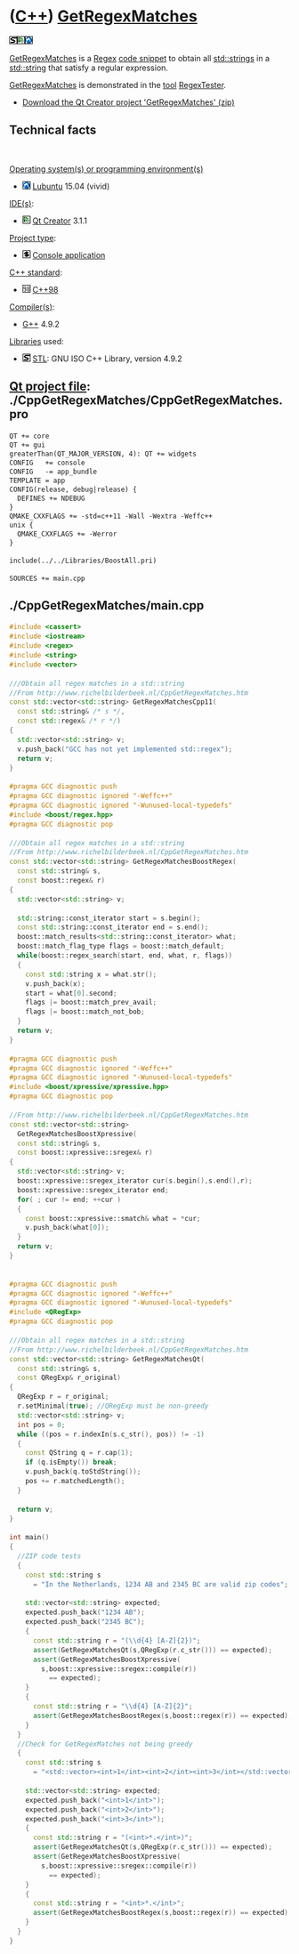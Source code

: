 # ([C++](Cpp.md)) [GetRegexMatches](CppGetRegexMatches.md)

![STL](PicStl.png)![Qt
Creator](PicQtCreator.png)![Lubuntu](PicLubuntu.png)

[GetRegexMatches](CppGetRegexMatches.md) is a [Regex](CppRegex.md)
[code snippet](CppCodeSnippets.md) to obtain all
[std::strings](CppStdString.md) in a [std::string](CppStdString.md)
that satisfy a regular expression.

[GetRegexMatches](CppGetRegexMatches.md) is demonstrated in the
[tool](https://github.com/richelbilderbeek/tools) [RegexTester](ToolRegexTester.md).

 * [Download the Qt Creator project 'GetRegexMatches' (zip)](CppGetRegexMatches.zip)

Technical facts
---------------

 

[Operating system(s) or programming environment(s)](CppOs.md)

-   ![Lubuntu](PicLubuntu.png) [Lubuntu](CppLubuntu.md) 15.04 (vivid)

[IDE(s)](CppIde.md):

-   ![Qt Creator](PicQtCreator.png) [Qt Creator](CppQtCreator.md) 3.1.1

[Project type](CppQtProjectType.md):

-   ![console](PicConsole.png) [Console
    application](CppConsoleApplication.md)

[C++ standard](CppStandard.md):

-   ![C++98](PicCpp98.png) [C++98](Cpp98.md)

[Compiler(s)](CppCompiler.md):

-   [G++](CppGpp.md) 4.9.2

[Libraries](CppLibrary.md) used:

-   ![STL](PicStl.png) [STL](CppStl.md): GNU ISO C++ Library, version
    4.9.2

## [Qt project file](CppQtProjectFile.md): ./CppGetRegexMatches/CppGetRegexMatches.pro

```
QT += core
QT += gui
greaterThan(QT_MAJOR_VERSION, 4): QT += widgets
CONFIG   += console
CONFIG   -= app_bundle
TEMPLATE = app
CONFIG(release, debug|release) {
  DEFINES += NDEBUG
}
QMAKE_CXXFLAGS += -std=c++11 -Wall -Wextra -Weffc++
unix {
  QMAKE_CXXFLAGS += -Werror
}

include(../../Libraries/BoostAll.pri)

SOURCES += main.cpp
```

## ./CppGetRegexMatches/main.cpp

```c++
#include <cassert>
#include <iostream>
#include <regex>
#include <string>
#include <vector>

///Obtain all regex matches in a std::string
//From http://www.richelbilderbeek.nl/CppGetRegexMatches.htm
const std::vector<std::string> GetRegexMatchesCpp11(
  const std::string& /* s */,
  const std::regex& /* r */)
{
  std::vector<std::string> v;
  v.push_back("GCC has not yet implemented std::regex");
  return v;
}

#pragma GCC diagnostic push
#pragma GCC diagnostic ignored "-Weffc++"
#pragma GCC diagnostic ignored "-Wunused-local-typedefs"
#include <boost/regex.hpp>
#pragma GCC diagnostic pop

///Obtain all regex matches in a std::string
//From http://www.richelbilderbeek.nl/CppGetRegexMatches.htm
const std::vector<std::string> GetRegexMatchesBoostRegex(
  const std::string& s,
  const boost::regex& r)
{
  std::vector<std::string> v;

  std::string::const_iterator start = s.begin();
  const std::string::const_iterator end = s.end();
  boost::match_results<std::string::const_iterator> what;
  boost::match_flag_type flags = boost::match_default;
  while(boost::regex_search(start, end, what, r, flags))
  {
    const std::string x = what.str();
    v.push_back(x);
    start = what[0].second;
    flags |= boost::match_prev_avail;
    flags |= boost::match_not_bob;
  }
  return v;
}

#pragma GCC diagnostic push
#pragma GCC diagnostic ignored "-Weffc++"
#pragma GCC diagnostic ignored "-Wunused-local-typedefs"
#include <boost/xpressive/xpressive.hpp>
#pragma GCC diagnostic pop

//From http://www.richelbilderbeek.nl/CppGetRegexMatches.htm
const std::vector<std::string>
  GetRegexMatchesBoostXpressive(
  const std::string& s,
  const boost::xpressive::sregex& r)
{
  std::vector<std::string> v;
  boost::xpressive::sregex_iterator cur(s.begin(),s.end(),r);
  boost::xpressive::sregex_iterator end;
  for( ; cur != end; ++cur )
  {
    const boost::xpressive::smatch& what = *cur;
    v.push_back(what[0]);
  }
  return v;
}


#pragma GCC diagnostic push
#pragma GCC diagnostic ignored "-Weffc++"
#pragma GCC diagnostic ignored "-Wunused-local-typedefs"
#include <QRegExp>
#pragma GCC diagnostic pop

///Obtain all regex matches in a std::string
//From http://www.richelbilderbeek.nl/CppGetRegexMatches.htm
const std::vector<std::string> GetRegexMatchesQt(
  const std::string& s,
  const QRegExp& r_original)
{
  QRegExp r = r_original;
  r.setMinimal(true); //QRegExp must be non-greedy
  std::vector<std::string> v;
  int pos = 0;
  while ((pos = r.indexIn(s.c_str(), pos)) != -1)
  {
    const QString q = r.cap(1);
    if (q.isEmpty()) break;
    v.push_back(q.toStdString());
    pos += r.matchedLength();
  }

  return v;
}

int main()
{
  //ZIP code tests
  {
    const std::string s
      = "In the Netherlands, 1234 AB and 2345 BC are valid zip codes";

    std::vector<std::string> expected;
    expected.push_back("1234 AB");
    expected.push_back("2345 BC");
    {
      const std::string r = "(\\d{4} [A-Z]{2})";
      assert(GetRegexMatchesQt(s,QRegExp(r.c_str())) == expected);
      assert(GetRegexMatchesBoostXpressive(
        s,boost::xpressive::sregex::compile(r))
          == expected);
    }
    {
      const std::string r = "\\d{4} [A-Z]{2}";
      assert(GetRegexMatchesBoostRegex(s,boost::regex(r)) == expected);
    }
  }
  //Check for GetRegexMatches not being greedy
  {
    const std::string s
      = "<std::vector><int>1</int><int>2</int><int>3</int></std::vector>";

    std::vector<std::string> expected;
    expected.push_back("<int>1</int>");
    expected.push_back("<int>2</int>");
    expected.push_back("<int>3</int>");
    {
      const std::string r = "(<int>*.</int>)";
      assert(GetRegexMatchesQt(s,QRegExp(r.c_str())) == expected);
      assert(GetRegexMatchesBoostXpressive(
        s,boost::xpressive::sregex::compile(r))
          == expected);
    }
    {
      const std::string r = "<int>*.</int>";
      assert(GetRegexMatchesBoostRegex(s,boost::regex(r)) == expected);
    }
  }
}
```
